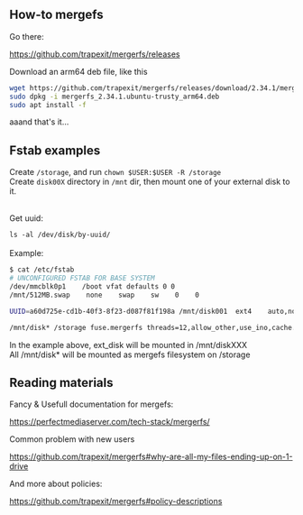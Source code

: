 ## How-to mergefs

Go there:

https://github.com/trapexit/mergerfs/releases

Download an arm64 deb file, like this

```bash
wget https://github.com/trapexit/mergerfs/releases/download/2.34.1/mergerfs_2.34.1.ubuntu-trusty_arm64.deb
sudo dpkg -i mergerfs_2.34.1.ubuntu-trusty_arm64.deb
sudo apt install -f
```

aaand that's it...

## Fstab examples

Create `/storage`, and run `chown $USER:$USER -R /storage`<br>
Create `disk00X` directory in `/mnt` dir, then mount one of your external disk to it.<br><br>

Get uuid:

`ls -al /dev/disk/by-uuid/`<br><br>
Example:
```bash
$ cat /etc/fstab
# UNCONFIGURED FSTAB FOR BASE SYSTEM
/dev/mmcblk0p1    /boot vfat defaults 0 0
/mnt/512MB.swap    none    swap    sw    0    0

UUID=a60d725e-cd1b-40f3-8f23-d087f81f198a /mnt/disk001  ext4    auto,nofail,noatime,rw,user    0   0

/mnt/disk* /storage fuse.mergerfs threads=12,allow_other,use_ino,cache.files=off,dropcacheonclose=true,category.create=mfs,moveonenospc=true,minfreespace=10G,fsname=mergerfsPool,nonempty 0 0
```

In the example above, ext_disk will be mounted in /mnt/diskXXX <br>
All /mnt/disk* will be mounted as mergefs filesystem on /storage

## Reading materials
Fancy & Usefull documentation for mergefs:

https://perfectmediaserver.com/tech-stack/mergerfs/

Common problem with new users

https://github.com/trapexit/mergerfs#why-are-all-my-files-ending-up-on-1-drive

And more about policies:

https://github.com/trapexit/mergerfs#policy-descriptions